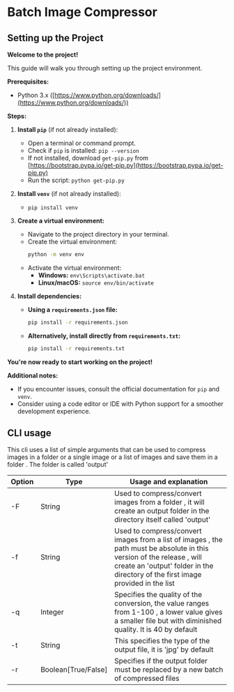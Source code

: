 # Batch Image Compressor
## Setting up the Project

**Welcome to the project!** 

This guide will walk you through setting up the project environment.

**Prerequisites:**

- Python 3.x ([https://www.python.org/downloads/](https://www.python.org/downloads/))

**Steps:**

1. **Install `pip`** (if not already installed):

   - Open a terminal or command prompt.
   - Check if `pip` is installed: `pip --version`
   - If not installed, download `get-pip.py` from [https://bootstrap.pypa.io/get-pip.py](https://bootstrap.pypa.io/get-pip.py)
   - Run the script: `python get-pip.py`

2. **Install `venv`** (if not already installed):

   - `pip install venv`

3. **Create a virtual environment:**

   - Navigate to the project directory in your terminal.
   - Create the virtual environment:
     ```bash
     python -m venv env
     ```
   - Activate the virtual environment:
     - **Windows:** `env\Scripts\activate.bat`
     - **Linux/macOS:** `source env/bin/activate`

4. **Install dependencies:**

   - **Using a `requirements.json` file:**
     ```bash
     pip install -r requirements.json
     ```
   - **Alternatively, install directly from `requirements.txt`:**
     ```bash
     pip install -r requirements.txt
     ```

**You're now ready to start working on the project!** 

**Additional notes:**

- If you encounter issues, consult the official documentation for `pip` and `venv`.
- Consider using a code editor or IDE with Python support for a smoother development experience.

## CLI usage
This cli uses a list of simple arguments that can be used to compress images in a folder or a single image or a list of images and save them in a folder . The folder is called 'output' 

|  Option |Type| Usage and explanation  |
| ------------ | ------------ | ------------ |
| -F  |String|Used to compress/convert images from a folder , it will create an output folder in the directory itself called 'output'   |
|-f|String|Used to compress/convert images from a list of images , the path must be absolute in this version of the release , will create an 'output' folder in the directory of the first image provided in the list|
|-q|Integer|Specifies the quality of the conversion, the value ranges from 1-100 , a lower value gives a smaller file but with diminished quality. It is 40 by default|
|-t|String| This specifies the type of the output file, it is 'jpg' by default |
|-r|Boolean[True/False]|Specifies if the output folder must be replaced by a new batch of compressed files|